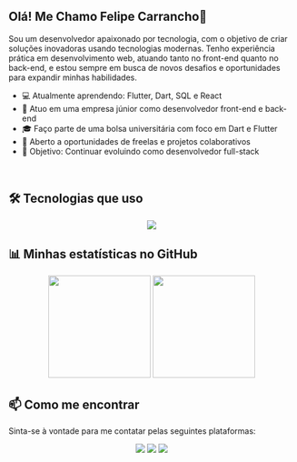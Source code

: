 ## Olá! Me Chamo Felipe Carrancho👋

Sou um desenvolvedor apaixonado por tecnologia, com o objetivo de criar soluções inovadoras usando tecnologias modernas.
Tenho experiência prática em desenvolvimento web, atuando tanto no front-end quanto no back-end, e estou sempre em busca de novos desafios e oportunidades para expandir minhas habilidades.

- 💻 Atualmente aprendendo: Flutter, Dart, SQL e React
- 🔭 Atuo em uma empresa júnior como desenvolvedor front-end e back-end
- 🎓 Faço parte de uma bolsa universitária com foco em Dart e Flutter
- 💼 Aberto a oportunidades de freelas e projetos colaborativos
- 🎯 Objetivo: Continuar evoluindo como desenvolvedor full-stack

</br>

## 🛠️ Tecnologias que uso
<div align="center" >
  <img src="https://skillicons.dev/icons?i=react,js,html,css,tailwind,vscode,github,git,figma,typescript,dart,flutter,python,mysql,styledcomponents" />
</div>

## 📊 Minhas estatísticas no GitHub
<div align="center">
  <img height="180em" src="https://github-readme-stats.vercel.app/api?username=FelipeCarrancho&show_icons=true&theme=midnight-purple&include_all_commits=true&count_private=true"/>
  <img height="180em" src="https://github-readme-stats.vercel.app/api/top-langs/?username=FelipeCarrancho&layout=compact&langs_count=7&theme=midnight-purple"/>
</div>

## 📫 Como me encontrar

Sinta-se à vontade para me contatar pelas seguintes plataformas:

<div align="center">
  <a href="https://www.instagram.com/carrancho100/" target="_blank"><img src="https://img.shields.io/badge/-Instagram-%23E4405F?style=for-the-badge&logo=instagram&logoColor=white" target="_blank"></a> 
  <a href="mailto:f.carrancho10@gmail.com"><img src="https://img.shields.io/badge/Gmail-D14836?style=for-the-badge&logo=gmail&logoColor=white" target="_blank"></a>
  <a href="https://www.linkedin.com/in/felipecarrancho/" target="_blank"><img src="https://img.shields.io/badge/-LinkedIn-%230077B5?style=for-the-badge&logo=linkedin&logoColor=white" target="_blank"></a>
</div>

